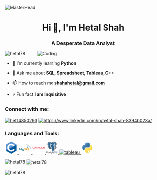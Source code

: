 ![MasterHead](https://uploads-ssl.webflow.com/61aaafd445ccb86f98678181/6217a939b2338c00424dabc4_aqw_banner%20(1).gif)

<h1 align="center">Hi 👋, I'm Hetal Shah</h1>
<h3 align="center">A Desperate Data Analyst</h3>
<img align="right" alt="Coding" width="400" src="https://logocorps.com/assets/images/new-animate/training/02.gif">

<p align="left"> <img src="https://komarev.com/ghpvc/?username=hetal78&label=Profile%20views&color=0e75b6&style=flat" alt="hetal78" /> </p>


- 🌱 I’m currently learning **Python**

- 💬 Ask me about **SQL, Spreadsheet, Tableau, C++**

- 📫 How to reach me **shahahetal@gmail.com**

- ⚡ Fun fact **I am Inquisitive**

<h3 align="left">Connect with me:</h3>
<p align="left">
<a href="https://twitter.com/het14850293" target="blank"><img align="center" src="https://raw.githubusercontent.com/rahuldkjain/github-profile-readme-generator/master/src/images/icons/Social/twitter.svg" alt="het14850293" height="30" width="40" /></a>
<a href="https://www.linkedin.com/in/hetal-shah-8394b023a/" target="blank"><img align="center" src="https://raw.githubusercontent.com/rahuldkjain/github-profile-readme-generator/master/src/images/icons/Social/linked-in-alt.svg" alt="https://www.linkedin.com/in/hetal-shah-8394b023a/" height="30" width="40" /></a>
</p>

<h3 align="left">Languages and Tools:</h3>
<p align="left"> <a href="https://www.cprogramming.com/" target="_blank" rel="noreferrer"> <img src="https://raw.githubusercontent.com/devicons/devicon/master/icons/c/c-original.svg" alt="c" width="40" height="40"/> </a> <a href="https://www.mysql.com/" target="_blank" rel="noreferrer"> <img src="https://raw.githubusercontent.com/devicons/devicon/master/icons/mysql/mysql-original-wordmark.svg" alt="mysql" width="40" height="40"/> </a> <a href="https://www.oracle.com/" target="_blank" rel="noreferrer"> <img src="https://raw.githubusercontent.com/devicons/devicon/master/icons/oracle/oracle-original.svg" alt="oracle" width="40" height="40"/> </a> <a href="https://www.postgresql.org" target="_blank" rel="noreferrer"> <img src="https://raw.githubusercontent.com/devicons/devicon/master/icons/postgresql/postgresql-original-wordmark.svg" alt="postgresql" width="40" height="40"/>  </a> <a href="https://public.tableau.com/app/discover" target="_blank" rel="noreferrer"> <img src="https://cdn.worldvectorlogo.com/logos/tableau-software.svg" alt="tableau" width="40" height="40"/> </a> <a href="https://www.python.org" target="_blank" rel="noreferrer"> <img src="https://raw.githubusercontent.com/devicons/devicon/master/icons/python/python-original.svg" alt="python" width="40" height="40"/> </a> </p>

<p><img align="left" src="https://github-readme-stats.vercel.app/api/top-langs?username=hetal78&show_icons=true&locale=en&layout=compact" alt="hetal78" /></p>

<p>&nbsp;<img align="center" src="https://github-readme-stats.vercel.app/api?username=hetal78&show_icons=true&locale=en" alt="hetal78" /></p>

<p><img align="center" src="https://github-readme-streak-stats.herokuapp.com/?user=hetal78&" alt="hetal78" /></p>
